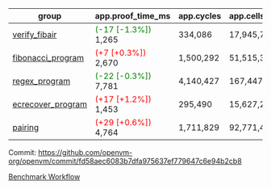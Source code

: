 | group | app.proof_time_ms | app.cycles | app.cells_used | leaf.proof_time_ms | leaf.cycles | leaf.cells_used |
| -- | -- | -- | -- | -- | -- | -- |
| [verify_fibair](https://github.com/openvm-org/openvm/blob/benchmark-results/benchmarks-pr/1512/verify_fibair-fd58aec6083b7dfa975637ef779647c6e94b2cb8.md) |<span style='color: green'>(-17 [-1.3%])</span> 1,265 |  334,086 |  17,945,774 |- | - | - |
| [fibonacci_program](https://github.com/openvm-org/openvm/blob/benchmark-results/benchmarks-pr/1512/fibonacci-fd58aec6083b7dfa975637ef779647c6e94b2cb8.md) |<span style='color: red'>(+7 [+0.3%])</span> 2,670 |  1,500,292 |  51,515,344 |- | - | - |
| [regex_program](https://github.com/openvm-org/openvm/blob/benchmark-results/benchmarks-pr/1512/regex-fd58aec6083b7dfa975637ef779647c6e94b2cb8.md) |<span style='color: green'>(-22 [-0.3%])</span> 7,781 |  4,140,427 |  167,447,871 |- | - | - |
| [ecrecover_program](https://github.com/openvm-org/openvm/blob/benchmark-results/benchmarks-pr/1512/ecrecover-fd58aec6083b7dfa975637ef779647c6e94b2cb8.md) |<span style='color: red'>(+17 [+1.2%])</span> 1,453 |  295,490 |  15,627,255 |- | - | - |
| [pairing](https://github.com/openvm-org/openvm/blob/benchmark-results/benchmarks-pr/1512/pairing-fd58aec6083b7dfa975637ef779647c6e94b2cb8.md) |<span style='color: red'>(+29 [+0.6%])</span> 4,764 |  1,711,829 |  92,771,449 |- | - | - |


Commit: https://github.com/openvm-org/openvm/commit/fd58aec6083b7dfa975637ef779647c6e94b2cb8

[Benchmark Workflow](https://github.com/openvm-org/openvm/actions/runs/14066326813)

